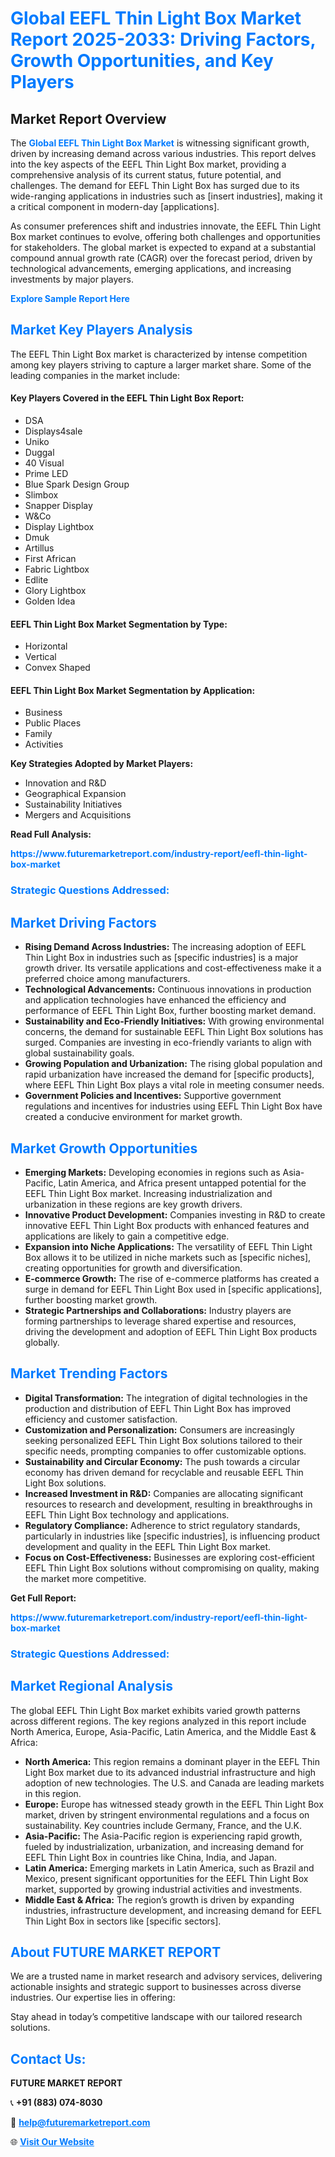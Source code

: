 <h1 style="color: #007BFF;">Global EEFL Thin Light Box Market Report 2025-2033: Driving Factors, Growth Opportunities, and Key Players</h1>

<section id="overview">
<h2>Market Report Overview</h2>
<p>The <a href="https://www.futuremarketreport.com/industry-report/eefl-thin-light-box-market" style="color: #007BFF; text-decoration: none;"><strong>Global EEFL Thin Light Box Market</strong></a> is witnessing significant growth, driven by increasing demand across various industries. This report delves into the key aspects of the EEFL Thin Light Box market, providing a comprehensive analysis of its current status, future potential, and challenges. The demand for EEFL Thin Light Box has surged due to its wide-ranging applications in industries such as [insert industries], making it a critical component in modern-day [applications].</p>
<p>As consumer preferences shift and industries innovate, the EEFL Thin Light Box market continues to evolve, offering both challenges and opportunities for stakeholders. The global market is expected to expand at a substantial compound annual growth rate (CAGR) over the forecast period, driven by technological advancements, emerging applications, and increasing investments by major players.</p>
</section>

<section id="overview">
<p><a href="https://www.futuremarketreport.com/request-sample/reportId=42225" style="color: #007BFF; text-decoration: none;"><strong>Explore Sample Report Here</strong></a></p>
</section>

<section id="key-players">
<h2 style="color: #007BFF;">Market Key Players Analysis</h2>
<p>The EEFL Thin Light Box market is characterized by intense competition among key players striving to capture a larger market share. Some of the leading companies in the market include:</p>
<h4>Key Players Covered in the EEFL Thin Light Box Report:</h4>
<ul><li>DSA</li><li>Displays4sale</li><li>Uniko</li><li>Duggal</li><li>40 Visual</li><li>Prime LED</li><li>Blue Spark Design Group</li><li>Slimbox</li><li>Snapper Display</li><li>W&amp;Co</li><li>Display Lightbox</li><li>Dmuk</li><li>Artillus</li><li>First African</li><li>Fabric Lightbox</li><li>Edlite</li><li>Glory Lightbox</li><li>Golden Idea</li></ul>
<h4>EEFL Thin Light Box Market Segmentation by Type:</h4>
<ul><li>Horizontal</li><li>Vertical</li><li>Convex Shaped</li></ul>

<h4>EEFL Thin Light Box Market Segmentation by Application:</h4>
<ul><li>Business</li><li>Public Places</li><li>Family</li><li>Activities</li></ul>
<p><strong>Key Strategies Adopted by Market Players:</strong></p>
<ul>
<li>Innovation and R&D</li>
<li>Geographical Expansion</li>
<li>Sustainability Initiatives</li>
<li>Mergers and Acquisitions</li>
</ul>
</section>

<section>
<p><strong>Read Full Analysis: </strong></p><a href="https://www.futuremarketreport.com/industry-report/eefl-thin-light-box-market" style="color: #007BFF; text-decoration: none;"><strong>https://www.futuremarketreport.com/industry-report/eefl-thin-light-box-market</strong></a>
<h3 style="color: #007BFF;">Strategic Questions Addressed:</h3>
</section>

<section id="driving-factors">
<h2 style="color: #007BFF;">Market Driving Factors</h2>
<ul>
<li><strong>Rising Demand Across Industries:</strong> The increasing adoption of EEFL Thin Light Box in industries such as [specific industries] is a major growth driver. Its versatile applications and cost-effectiveness make it a preferred choice among manufacturers.</li>
<li><strong>Technological Advancements:</strong> Continuous innovations in production and application technologies have enhanced the efficiency and performance of EEFL Thin Light Box, further boosting market demand.</li>
<li><strong>Sustainability and Eco-Friendly Initiatives:</strong> With growing environmental concerns, the demand for sustainable EEFL Thin Light Box solutions has surged. Companies are investing in eco-friendly variants to align with global sustainability goals.</li>
<li><strong>Growing Population and Urbanization:</strong> The rising global population and rapid urbanization have increased the demand for [specific products], where EEFL Thin Light Box plays a vital role in meeting consumer needs.</li>
<li><strong>Government Policies and Incentives:</strong> Supportive government regulations and incentives for industries using EEFL Thin Light Box have created a conducive environment for market growth.</li>
</ul>
</section>

<section id="growth-opportunities">
<h2 style="color: #007BFF;">Market Growth Opportunities</h2>
<ul>
<li><strong>Emerging Markets:</strong> Developing economies in regions such as Asia-Pacific, Latin America, and Africa present untapped potential for the EEFL Thin Light Box market. Increasing industrialization and urbanization in these regions are key growth drivers.</li>
<li><strong>Innovative Product Development:</strong> Companies investing in R&D to create innovative EEFL Thin Light Box products with enhanced features and applications are likely to gain a competitive edge.</li>
<li><strong>Expansion into Niche Applications:</strong> The versatility of EEFL Thin Light Box allows it to be utilized in niche markets such as [specific niches], creating opportunities for growth and diversification.</li>
<li><strong>E-commerce Growth:</strong> The rise of e-commerce platforms has created a surge in demand for EEFL Thin Light Box used in [specific applications], further boosting market growth.</li>
<li><strong>Strategic Partnerships and Collaborations:</strong> Industry players are forming partnerships to leverage shared expertise and resources, driving the development and adoption of EEFL Thin Light Box products globally.</li>
</ul>
</section>

<section id="trending-factors">
<h2 style="color: #007BFF;">Market Trending Factors</h2>
<ul>
<li><strong>Digital Transformation:</strong> The integration of digital technologies in the production and distribution of EEFL Thin Light Box has improved efficiency and customer satisfaction.</li>
<li><strong>Customization and Personalization:</strong> Consumers are increasingly seeking personalized EEFL Thin Light Box solutions tailored to their specific needs, prompting companies to offer customizable options.</li>
<li><strong>Sustainability and Circular Economy:</strong> The push towards a circular economy has driven demand for recyclable and reusable EEFL Thin Light Box solutions.</li>
<li><strong>Increased Investment in R&D:</strong> Companies are allocating significant resources to research and development, resulting in breakthroughs in EEFL Thin Light Box technology and applications.</li>
<li><strong>Regulatory Compliance:</strong> Adherence to strict regulatory standards, particularly in industries like [specific industries], is influencing product development and quality in the EEFL Thin Light Box market.</li>
<li><strong>Focus on Cost-Effectiveness:</strong> Businesses are exploring cost-efficient EEFL Thin Light Box solutions without compromising on quality, making the market more competitive.</li>
</ul>
</section>

<section>
<p><strong>Get Full Report: </strong></p><a href="https://www.futuremarketreport.com/industry-report/eefl-thin-light-box-market" style="color: #007BFF; text-decoration: none;"><strong>https://www.futuremarketreport.com/industry-report/eefl-thin-light-box-market</strong></a>
<h3 style="color: #007BFF;">Strategic Questions Addressed:</h3>
</section>


<section id="regional-analysis">
<h2 style="color: #007BFF;">Market Regional Analysis</h2>
<p>The global EEFL Thin Light Box market exhibits varied growth patterns across different regions. The key regions analyzed in this report include North America, Europe, Asia-Pacific, Latin America, and the Middle East & Africa:</p>
<ul>
<li><strong>North America:</strong> This region remains a dominant player in the EEFL Thin Light Box market due to its advanced industrial infrastructure and high adoption of new technologies. The U.S. and Canada are leading markets in this region.</li>
<li><strong>Europe:</strong> Europe has witnessed steady growth in the EEFL Thin Light Box market, driven by stringent environmental regulations and a focus on sustainability. Key countries include Germany, France, and the U.K.</li>
<li><strong>Asia-Pacific:</strong> The Asia-Pacific region is experiencing rapid growth, fueled by industrialization, urbanization, and increasing demand for EEFL Thin Light Box in countries like China, India, and Japan.</li>
<li><strong>Latin America:</strong> Emerging markets in Latin America, such as Brazil and Mexico, present significant opportunities for the EEFL Thin Light Box market, supported by growing industrial activities and investments.</li>
<li><strong>Middle East & Africa:</strong> The region’s growth is driven by expanding industries, infrastructure development, and increasing demand for EEFL Thin Light Box in sectors like [specific sectors].</li>
</ul>
</section>

<footer>
<h2 style="color: #007BFF;">About FUTURE MARKET REPORT</h2>
<p>We are a trusted name in market research and advisory services, delivering actionable insights and strategic support to businesses across diverse industries. Our expertise lies in offering:</p>

<p>Stay ahead in today’s competitive landscape with our tailored research solutions.</p>

<h2 style="color: #007BFF;">Contact Us:</h2>
<p><strong>FUTURE MARKET REPORT</strong></p>
<p>📞 <strong>+91 (883) 074-8030</strong></p>
<p>📧 <strong><a href="mailto:help@futuremarketreport.com" style="color: #007BFF;">help@futuremarketreport.com</a></strong></p>
<p>🌐 <strong><a href="https://www.futuremarketreport.com/" style="color: #007BFF;">Visit Our Website</a></strong></p>
</footer>